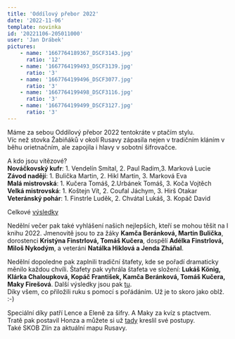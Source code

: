 ```yaml
---
title: 'Oddílový přebor 2022'
date: '2022-11-06'
template: novinka
id: '20221106-205011000'
user: 'Jan Drábek'
pictures:
    - name: '1667764189367_DSCF3143.jpg'
      ratio: '12'
    - name: '1667764199493_DSCF3139.jpg'
      ratio: '3'
    - name: '1667764199496_DSCF3077.jpg'
      ratio: '3'
    - name: '1667764199498_DSCF3116.jpg'
      ratio: '3'
    - name: '1667764199499_DSCF3127.jpg'
      ratio: '3'
---
```

Máme za sebou Oddílový přebor 2022 tentokráte v ptačím stylu.  
Víc než stovka Žabiňáků v okolí Rusavy zápasila nejen v tradičním kláním v běhu orietnačním, ale zapojila i hlavy v sobotní šifrovačce.

A kdo jsou vítězové?  
**Nováčkovský kufr**: 1. Vendelín Smítal, 2. Paul Radim,3. Marková Lucie  
**Závod nadějí**: 1. Bulička Martin, 2. Hikl Martin, 3. Marková Eva  
**Malá mistrovská**: 1. Kučera Tomáš, 2.Urbánek Tomáš, 3. Koča Vojtěch  
**Velká mistrovská**: 1. Koštejn Vít, 2. Coufal Jáchym, 3. Hirš Otakar  
**Veteránský pohár**: 1. Finstrle Luděk, 2. Chvátal Lukáš, 3. Kopáč David

Celkové [výsledky](https://oris.orientacnisporty.cz/Vysledky?id=7433)

Nedělní večer pak také vyhlášení našich nejlepších, kteří se mohou těšit na I knihu 2022. Jmenovitě jsou to za žáky **Kamča Beránková, Martin Bulička**, dorostenci **Kristýna Finstrlová, Tomáš Kučera**, dospělí **Adélka Finstrlová, Miloš Nykodým**, a veteráni **Natálka Hiklová a Jenda Zháňal**.

Nedělní dopoledne pak zaplnili tradiční štafety, kde se pořadí dramaticky měnilo každou chvíli. Štafety pak vyhrála štafeta ve složení: **Lukáš König, Klárka Chaloupková, Kopáč František, Kamča Beránková, Tomáš Kučera, Maky Firešová**.
Další výsledky jsou pak [tu](https://oris.orientacnisporty.cz/files/7434_4f0ce22431816e4b36b2218af550498b.pdf).   
Díky všem, co přiložili ruku s pomocí s pořádáním. Už je to skoro jako oblž. :-)

Speciální díky patří Lence a Eleně za šifry. A Maky za kvíz s ptactvem.  
Tratě pak postavil Honza a můžete si už [tady](http://3drerun.worldofo.com/?id=-16947667&amp;type=info) kreslil své postupy.  
Také SKOB Zlín za aktuální mapu Rusavy.
